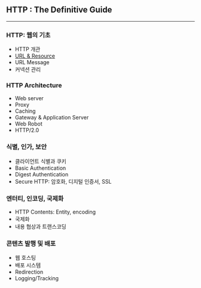## HTTP : The Definitive Guide

---

### HTTP: 웹의 기초
  - HTTP 개관
  - [URL & Resource]((https://github.com/chanmi-lee/TIL/blob/master/HTTP/url-and-resource.md))
  - URL Message
  - 커넥션 관리

### HTTP Architecture
  - Web server
  - Proxy
  - Caching
  - Gateway & Application Server
  - Web Robot
  - HTTP/2.0

### 식별, 인가, 보안
  - 클라이언트 식별과 쿠키
  - Basic Authentication
  - Digest Authentication
  - Secure HTTP: 암호화, 디지털 인증서, SSL

### 엔터티, 인코딩, 국제화
  - HTTP Contents: Entity, encoding
  - 국제화
  - 내용 협상과 트랜스코딩

### 콘텐츠 발행 및 배포
  - 웹 호스팅
  - 배포 시스템
  - Redirection
  - Logging/Tracking
